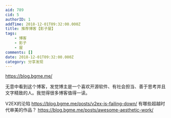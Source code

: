 ```yaml
---
aid: 789
cid: 5
authorID: 1
addTime: 2018-12-01T09:32:00.000Z
title: 推荐博客【影子屋】
tags:
    - 博客
    - 影子
    - 屋
comments: []
date: 2018-12-01T09:32:00.000Z
category: 分享发现
---
```


https://blog.bgme.me/

无意中看到这个博客，发觉博主是一个喜欢开源软件、有社会担当、善于思考并且文字精致的人。我觉得很多博客值得一读。

V2EX的沦陷 https://blog.bgme.me/posts/v2ex-is-failing-down/ 有哪些超越时代审美的作品？ https://blog.bgme.me/posts/awesome-aesthetic-work/
